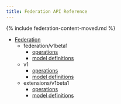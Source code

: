 ```yaml
---
title: Federation API Reference
---
```



{% include federation-content-moved.md %}

* [Federation](/docs/reference/federation/)
  * federation/v1beta1
    * [operations](/docs/reference/federation/v1beta1/operations/)
    * [model definitions](/docs/reference/federation/v1beta1/definitions/)
  * v1
    * [operations](/docs/reference/federation/v1/operations/)
    * [model definitions](/docs/reference/federation/v1/definitions/)
  * extensions/v1beta1
    * [operations](/docs/reference/federation/extensions/v1beta1/operations/)
    * [model definitions](/docs/reference/federation/extensions/v1beta1/definitions/)
